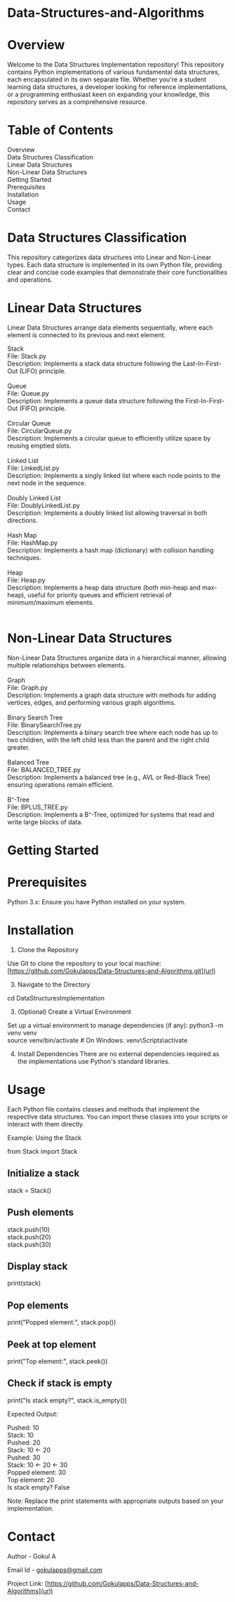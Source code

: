 # Data-Structures-and-Algorithms

# Overview 
Welcome to the Data Structures Implementation repository! This repository contains Python implementations of various fundamental data structures, each encapsulated in its own separate file. Whether you're a student learning data structures, a developer looking for reference implementations, or a programming enthusiast keen on expanding your knowledge, this repository serves as a comprehensive resource. <br/>

# Table of Contents
Overview <br/>
Data Structures Classification <br/>
Linear Data Structures <br/>
Non-Linear Data Structures <br/>
Getting Started <br/>
Prerequisites <br/>
Installation <br/>
Usage <br/>
Contact <br/>

# Data Structures Classification 
This repository categorizes data structures into Linear and Non-Linear types. Each data structure is implemented in its own Python file, providing clear and concise code examples that demonstrate their core functionalities and operations. <br/>

# Linear Data Structures
Linear Data Structures arrange data elements sequentially, where each element is connected to its previous and next element. <br/>

Stack <br/>
File: Stack.py <br/>
Description: Implements a stack data structure following the Last-In-First-Out (LIFO) principle. <br/>
<br/>
Queue <br/>
File: Queue.py <br/>
Description: Implements a queue data structure following the First-In-First-Out (FIFO) principle. <br/>
<br/>
Circular Queue <br/>
File: CircularQueue.py <br/>
Description: Implements a circular queue to efficiently utilize space by reusing emptied slots. <br/>
<br/>
Linked List <br/>
File: LinkedList.py <br/>
Description: Implements a singly linked list where each node points to the next node in the sequence. <br/> 
<br/> 
Doubly Linked List <br/>
File: DoublyLinkedList.py <br/>
Description: Implements a doubly linked list allowing traversal in both directions. <br/>
<br/>
Hash Map <br/>
File: HashMap.py <br/>
Description: Implements a hash map (dictionary) with collision handling techniques. <br/>
<br/>
Heap <br/>
File: Heap.py <br/>
Description: Implements a heap data structure (both min-heap and max-heap), useful for priority queues and efficient retrieval of minimum/maximum elements. <br/>
<br/>
# Non-Linear Data Structures
Non-Linear Data Structures organize data in a hierarchical manner, allowing multiple relationships between elements. <br/>
<br/>
Graph <br/>
File: Graph.py <br/>
Description: Implements a graph data structure with methods for adding vertices, edges, and performing various graph algorithms. <br/>
<br/>
Binary Search Tree <br/>
File: BinarySearchTree.py <br/>
Description: Implements a binary search tree where each node has up to two children, with the left child less than the parent and the right child greater. <br/>
<br/>
Balanced Tree <br/>
File: BALANCED_TREE.py <br/>
Description: Implements a balanced tree (e.g., AVL or Red-Black Tree) ensuring operations remain efficient. <br/>
<br/>
B⁺-Tree <br/>
File: BPLUS_TREE.py <br/> 
Description: Implements a B⁺-Tree, optimized for systems that read and write large blocks of data. <br/>

# Getting Started
 
# Prerequisites
Python 3.x: Ensure you have Python installed on your system.

# Installation
1. Clone the Repository 

Use Git to clone the repository to your local machine: <br/>
[https://github.com/Gokulapps/Data-Structures-and-Algorithms.git](url)
 
3. Navigate to the Directory 

cd DataStructuresImplementation 
 
3. (Optional) Create a Virtual Environment 

Set up a virtual environment to manage dependencies (if any): 
python3 -m venv venv  
source venv/bin/activate  # On Windows: venv\Scripts\activate  
 
4. Install Dependencies 
There are no external dependencies required as the implementations use Python's standard libraries. 

# Usage
Each Python file contains classes and methods that implement the respective data structures. You can import these classes into your scripts or interact with them directly. <br/>

Example: Using the Stack <br/>

from Stack import Stack  <br/> 
  
## Initialize a stack  
stack = Stack()  <br/>
  
## Push elements  
stack.push(10)  <br/>
stack.push(20)  <br/>
stack.push(30)  <br/>
  
## Display stack  
print(stack)  <br/>
  
## Pop elements  
print("Popped element:", stack.pop())  <br/>
  
## Peek at top element  
print("Top element:", stack.peek())  <br/>
  
## Check if stack is empty  
print("Is stack empty?", stack.is_empty()) <br/>  
 
Expected Output: <br/>

Pushed: 10  <br/>
Stack: 10  <br/>
Pushed: 20  <br/>
Stack: 10 <- 20  <br/>
Pushed: 30  <br/>
Stack: 10 <- 20 <- 30  <br/>
Popped element: 30  <br/>
Top element: 20  <br/>
Is stack empty? False <br/> 
 
Note: Replace the print statements with appropriate outputs based on your implementation. <br/>

# Contact

Author - Gokul A <br/>
 
Email Id - gokulapps@gmail.com <br/>

Project Link: [https://github.com/Gokulapps/Data-Structures-and-Algorithms](url) <br/>
